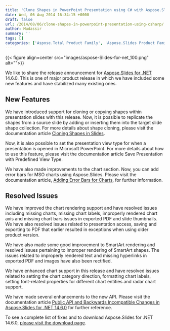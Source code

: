 ```yaml
---
title: 'Clone Shapes in PowerPoint Presentation using C# with Aspose.Slides for .NET 14.6.0'
date: Wed, 06 Aug 2014 16:34:15 +0000
draft: false
url: /2014/08/06/clone-shapes-in-powerpoint-presentation-using-csharp/
author: Mudassir
summary: ''
tags: []
categories: ['Aspose.Total Product Family', 'Aspose.Slides Product Family']
---
```




{{< figure align=center src="images/aspose-Slides-for-net_100.png" alt="">}}


We like to share the release announcement for [Aspose.Slides for .NET][1] 14.6.0. This is one of major product release in which we have included some new features and have stabilized many existing ones.

## New Features

We have introduced support for cloning or copying shapes within presentation slides with this release. Now, it is possible to replicate the shapes from a source slide by adding or inserting them into the target slide shape collection. For more details about shape cloning, please visit the documentation article [Cloning Shapes in Slides][2].

Now, it is also possible to set the presentation view type for when a presentation is opened in Microsoft PowerPoint. For more details about how to use this feature, please visit the documentation article Save Presentation with Predefined View Type.

We have also made improvements to the chart section. Now, you can add error bars for MSO charts using Aspose.Slides. Please visit the documentation article, [Adding Error Bars for Charts][3], for further information.

## Resolved Issues

We have improved the chart rendering support and have resolved issues including missing charts, missing chart labels, improperly rendered chart axis and missing chart bars issues in exported PDF and slide thumbnails. We have also resolved issues related to presentation access, saving and exporting to PDF that earlier resulted in exceptions when using older product version.

We have also made some good improvement to SmartArt rendering and resolved issues pertaining to improper rendering of SmartArt shapes. The issues related to improperly rendered text and missing hyperlinks in exported PDF and images have also been rectified.

We have enhanced chart support in this release and have resolved issues related to setting the chart category direction, formatting chart labels, setting font-related properties for different chart entities and radar chart support.

We have made several enhancements to the new API. Please visit the documentation article [Public API and Backwards Incompatible Changes in Aspose.Slides for .NET 14.6.0][4] for further reference.

To see a complete list of fixes and to download Aspose.Slides for .NET 14.6.0, [please visit the download page][5].




[1]: https://products.aspose.com/slides/net
[2]: https://docs.aspose.com/display/slidesnet/Shape+Manipulations#ShapeManipulations-CloningShapes
[3]: https://docs.aspose.com/display/slidesnet/Formatting+Charts#FormattingCharts-AddingErrorBars
[4]: https://docs.aspose.com/display/slidesnet/Public+API+and+Backwards+Incompatible+Changes+in+Aspose.Slides+for+.NET+14.6.0
[5]: https://downloads.aspose.com/slides/net




